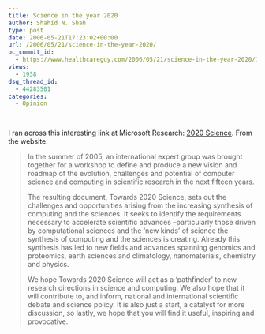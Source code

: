 ```yaml
---
title: Science in the year 2020
author: Shahid N. Shah
type: post
date: 2006-05-21T17:23:02+00:00
url: /2006/05/21/science-in-the-year-2020/
oc_commit_id:
  - https://www.healthcareguy.com/2006/05/21/science-in-the-year-2020/1478769036
views:
  - 1938
dsq_thread_id:
  - 44283501
categories:
  - Opinion

---
```

I ran across this interesting link at Microsoft Research: [2020 Science][1]. From the website:

> In the summer of 2005, an international expert group was brought together for a workshop to define and produce a new vision and roadmap of the evolution, challenges and potential of computer science and computing in scientific research in the next fifteen years.
> 
> The resulting document, Towards 2020 Science, sets out the challenges and opportunities arising from the increasing synthesis of computing and the sciences. It seeks to identify the requirements necessary to accelerate scientific advances –particularly those driven by computational sciences and the &#8216;new kinds&#8217; of science the synthesis of computing and the sciences is creating. Already this synthesis has led to new fields and advances spanning genomics and proteomics, earth sciences and climatology, nanomaterials, chemistry and physics.
> 
> We hope Towards 2020 Science will act as a &#8216;pathfinder&#8217; to new research directions in science and computing. We also hope that it will contribute to, and inform, national and international scientific debate and science policy. It is also just a start, a catalyst for more discussion, so lastly, we hope that you will find it useful, inspiring and provocative.

 [1]: http://research.microsoft.com/towards2020science/background_overview.htm